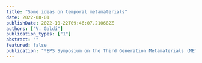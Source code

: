 ```yaml
---
title: "Some ideas on temporal metamaterials"
date: 2022-08-01
publishDate: 2022-10-22T09:46:07.210682Z
authors: ["V. Galdi"]
publication_types: ["1"]
abstract: ""
featured: false
publication: "*EPS Symposium on the Third Generation Metamaterials (METAMATERIALS 3.1)*"
---
```


